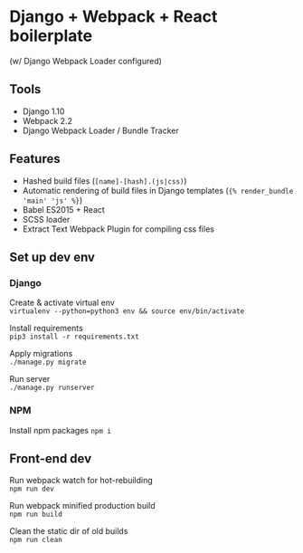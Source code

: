 # Django + Webpack + React boilerplate 
(w/ Django Webpack Loader configured)

## Tools
- Django 1.10
- Webpack 2.2
- Django Webpack Loader / Bundle Tracker

## Features
- Hashed build files (`[name]-[hash].(js|css)`)
- Automatic rendering of build files in Django templates (`{% render_bundle 'main' 'js' %}`)
- Babel ES2015 + React
- SCSS loader
- Extract Text Webpack Plugin for compiling css files  


## Set up dev env

### Django
Create & activate virtual env  
`virtualenv --python=python3 env && source env/bin/activate`

Install requirements  
`pip3 install -r requirements.txt`

Apply migrations  
`./manage.py migrate`

Run server  
`./manage.py runserver`

### NPM
Install npm packages
`npm i`


## Front-end dev
Run webpack watch for hot-rebuilding  
`npm run dev`

Run webpack minified production build  
`npm run build`

Clean the static dir of old builds  
`npm run clean`
